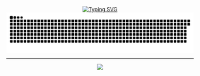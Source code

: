 <div align="center">
  <a href="https://git.io/typing-svg">
    <img src="https://readme-typing-svg.demolab.com?font=Fira+Code&weight=500&size=22&pause=1000&color=FF00F6&center=true&vCenter=true&random=false&width=524&lines=%E2%8A%B9+Welcome+to+my+profile!+%CB%99%E1%B5%95%CB%99+%E2%8A%B9+" alt="Typing SVG">
  </a>
</div>



<picture align="center">
  <source media="(prefers-color-scheme: dark)" srcset="https://raw.githubusercontent.com/karenkessia/karenkessia/output/github-contribution-grid-snake-dark.svg">
  <source media="(prefers-color-scheme: light)" srcset="https://raw.githubusercontent.com/karenkessia/karenkessia/output/github-contribution-grid-snake-dark.svg">
  <img align="center" alt="github contribution grid snake animation" src="https://raw.githubusercontent.com/karenkessia/karenkessia/output/github-contribution-grid-snake.svg">
</picture>

---
 <div align="center" >
<a href="https://skillicons.dev"   >
  <img src="https://skillicons.dev/icons?i=aws,vscode,git,python,mongodb,html,css,github,postman,java" />
</a>
  <br />

  </div>

 

 
